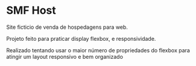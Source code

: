 # SMF Host
 Site ficticio de venda de hospedagens para web.

 Projeto feito para praticar display flexbox, e responsividade.

 Realizado tentando usar o maior número de propriedades do flexbox para atingir um layout responsivo e bem organizado
